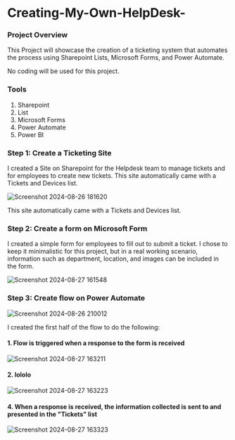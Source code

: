 # Creating-My-Own-HelpDesk-

### Project Overview

This Project will showcase the creation of a ticketing system that automates the process using Sharepoint Lists, Microsoft Forms, and Power Automate.

No coding will be used for this project.

### Tools
1. Sharepoint
3. List
4. Microsoft Forms
5. Power Automate
6. Power BI

### Step 1: Create a Ticketing Site


I created a Site on Sharepoint for the Helpdesk team to manage tickets and for employees to create new tickets.
This site automatically came with a Tickets and Devices list.



![Screenshot 2024-08-26 181620](https://github.com/user-attachments/assets/d196395f-ea2a-474a-a89a-12706af89cbd)


This site automatically came with a Tickets and Devices list.


### Step 2: Create a form on Microsoft Form

I created a simple form for employees to fill out to submit a ticket. I chose to keep it minimalistic for this project, but in a real working scenario, information such as department, location, and images can be included in the form.

![Screenshot 2024-08-27 161548](https://github.com/user-attachments/assets/2781ff81-d8ce-4f1e-83c5-53b64a7ad967)





### Step 3: Create flow on Power Automate

![Screenshot 2024-08-26 210012](https://github.com/user-attachments/assets/552bcbc1-545d-4d70-9070-460da4d55b5a)

I created the first half of the flow to do the following:

#### 1. Flow is triggered when a response to the form is received

![Screenshot 2024-08-27 163211](https://github.com/user-attachments/assets/dfbec05d-bbf7-4823-b838-c64fd13c63f2)

#### 2. lololo

![Screenshot 2024-08-27 163223](https://github.com/user-attachments/assets/9848e622-57fb-44c4-b703-f5a6da016593)


#### 4. When a response is received, the information collected is sent to and presented in the "Tickets" list

![Screenshot 2024-08-27 163323](https://github.com/user-attachments/assets/c2802026-7a76-4944-b402-fad3258f558e)

   





